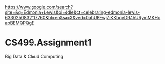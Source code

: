 
https://www.google.com/search?site=&q=Edmonia+Lewis&oi=ddle&ct=celebrating-edmonia-lewis-6330250832117760&hl=en&sa=X&ved=0ahUKEwjZiKKbqvDRAhURymMKHcapBEMQPQgE


# CS499.Assignment1
Big Data &amp; Cloud Computing
